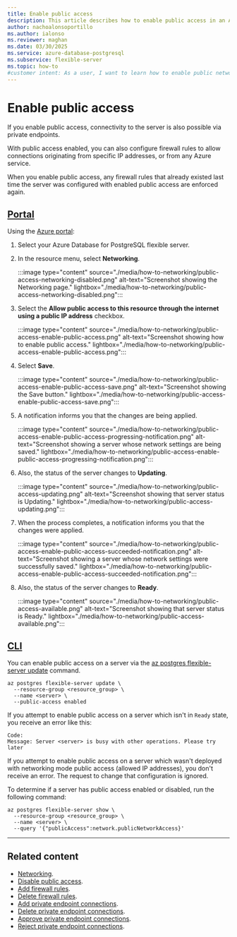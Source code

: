 ```yaml
---
title: Enable public access
description: This article describes how to enable public access in an Azure Database for PostgreSQL flexible server.
author: nachoalonsoportillo
ms.author: ialonso
ms.reviewer: maghan
ms.date: 03/30/2025
ms.service: azure-database-postgresql
ms.subservice: flexible-server
ms.topic: how-to
#customer intent: As a user, I want to learn how to enable public network access in an Azure Database for PostgreSQL.
---
```


# Enable public access
 
If you enable public access, connectivity to the server is also possible via private endpoints.

With public access enabled, you can also configure firewall rules to allow connections originating from specific IP addresses, or from any Azure service.

When you enable public access, any firewall rules that already existed last time the server was configured with enabled public access are enforced again.

## [Portal](#tab/portal-enable-public-access)

Using the [Azure portal](https://portal.azure.com/):

1. Select your Azure Database for PostgreSQL flexible server.

2. In the resource menu, select **Networking**.

    :::image type="content" source="./media/how-to-networking/public-access-networking-disabled.png" alt-text="Screenshot showing the Networking page." lightbox="./media/how-to-networking/public-access-networking-disabled.png":::

3. Select the **Allow public access to this resource through the internet using a public IP address** checkbox.

    :::image type="content" source="./media/how-to-networking/public-access-enable-public-access.png" alt-text="Screenshot showing how to enable public access." lightbox="./media/how-to-networking/public-access-enable-public-access.png":::

4. Select **Save**.

    :::image type="content" source="./media/how-to-networking/public-access-enable-public-access-save.png" alt-text="Screenshot showing the Save button." lightbox="./media/how-to-networking/public-access-enable-public-access-save.png":::

5. A notification informs you that the changes are being applied.

    :::image type="content" source="./media/how-to-networking/public-access-enable-public-access-progressing-notification.png" alt-text="Screenshot showing a server whose network settings are being saved." lightbox="./media/how-to-networking/public-access-enable-public-access-progressing-notification.png":::

6. Also, the status of the server changes to **Updating**.

    :::image type="content" source="./media/how-to-networking/public-access-updating.png" alt-text="Screenshot showing that server status is Updating." lightbox="./media/how-to-networking/public-access-updating.png":::

7. When the process completes, a notification informs you that the changes were applied.

    :::image type="content" source="./media/how-to-networking/public-access-enable-public-access-succeeded-notification.png" alt-text="Screenshot showing a server whose network settings were successfully saved." lightbox="./media/how-to-networking/public-access-enable-public-access-succeeded-notification.png":::

8. Also, the status of the server changes to **Ready**.

    :::image type="content" source="./media/how-to-networking/public-access-available.png" alt-text="Screenshot showing that server status is Ready." lightbox="./media/how-to-networking/public-access-available.png":::

## [CLI](#tab/cli-enable-public-access)

You can enable public access on a server via the [az postgres flexible-server update](/cli/azure/postgres/flexible-server#az-postgres-flexible-server-update) command.

```azurecli-interactive
az postgres flexible-server update \
  --resource-group <resource_group> \
  --name <server> \
  --public-access enabled
```

If you attempt to enable public access on a server which isn't in `Ready` state, you receive an error like this:

```output
Code: 
Message: Server <server> is busy with other operations. Please try later
```

If you attempt to enable public access on a server which wasn't deployed with networking mode public access (allowed IP addresses), you don't receive an error. The request to change that configuration is ignored.

To determine if a server has public access enabled or disabled, run the following command:

```azurecli-interactive
az postgres flexible-server show \
  --resource-group <resource_group> \
  --name <server> \
  --query '{"publicAccess":network.publicNetworkAccess}'
```

---

## Related content

- [Networking](how-to-networking.md).
- [Disable public access](how-to-networking-servers-deployed-public-access-disable-public-access.md).
- [Add firewall rules](how-to-networking-servers-deployed-public-access-add-firewall-rules.md).
- [Delete firewall rules](how-to-networking-servers-deployed-public-access-delete-firewall-rules.md).
- [Add private endpoint connections](how-to-networking-servers-deployed-public-access-add-private-endpoint.md).
- [Delete private endpoint connections](how-to-networking-servers-deployed-public-access-delete-private-endpoint.md).
- [Approve private endpoint connections](how-to-networking-servers-deployed-public-access-approve-private-endpoint.md).
- [Reject private endpoint connections](how-to-networking-servers-deployed-public-access-reject-private-endpoint.md).
